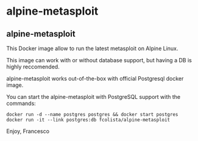 # alpine-metasploit

## alpine-metasploit

This Docker image allow to run the latest metasploit on Alpine Linux. 

This image can work with or without database support, but having a DB is highly reccomended.

alpine-metasploit works out-of-the-box with official Postgresql docker image.

You can start the alpine-metasploit with PostgreSQL support with the commands:

```
docker run -d --name postgres postgres && docker start postgres
docker run -it --link postgres:db fcolista/alpine-metasploit
```

Enjoy, Francesco

